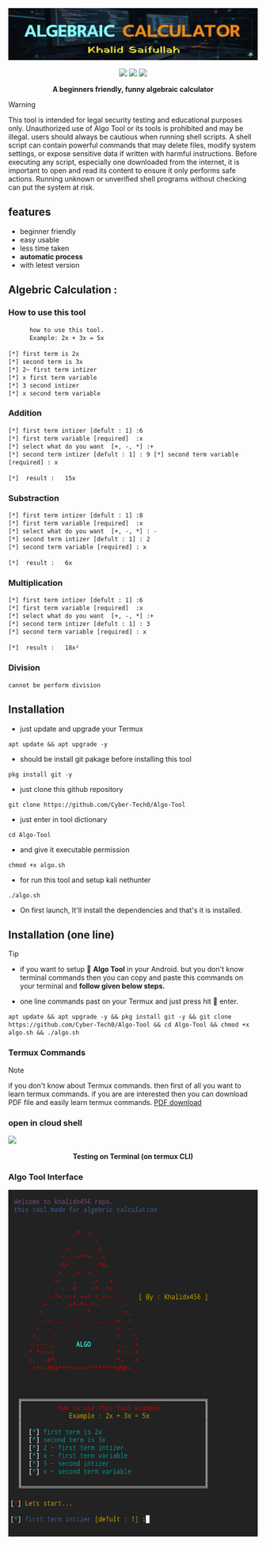 <img src="assets/banner_image.jpg" height="105px" width="800px"/>

<p align="center">
  <img src="https://img.shields.io/badge/author-Khalidx456-blue" />
  <img src="https://img.shields.io/badge/language-shell-green" />
  <img src="https://img.shields.io/badge/tool-Algo Tool-red" />

</p>
<p align="center"><b>A beginners friendly, funny algebraic calculator</b></p>


> [!Warning]
> This tool is intended for legal security testing and educational purposes only. Unauthorized use of Algo Tool or its tools is prohibited and may be illegal. users should always be cautious when running shell scripts. A shell script can contain powerful commands that may delete files, modify system settings, or expose sensitive data if written with harmful instructions. Before executing any script, especially one downloaded from the internet, it is important to open and read its content to ensure it only performs safe actions. Running unknown or unverified shell programs without checking can put the system at risk.



## features 
- beginner friendly
- easy usable
- less time taken
- **automatic process**
- with letest version

## Algebric Calculation :
### How to use this tool 
```
      how to use this tool.
      Example: 2x + 3x = 5x

[*] first term is 2x
[*] second term is 3x
[*] 2~ first term intizer
[*] x first term variable
[*] 3 second intizer
[*] x second term variable
```

### Addition
```
[*] first term intizer [defult : 1] :6
[*] first term variable [required]  :x
[*] select what do you want  [+, -, *] :+
[*] second term intizer [defult : 1] : 9 [*] second term variable [required] : x

[*]  result :   15x
```
### Substraction 
```
[*] first term intizer [defult : 1] :8
[*] first term variable [required]  :x
[*] select what do you want  [+, -, *] : -
[*] second term intizer [defult : 1] : 2
[*] second term variable [required] : x

[*]  result :   6x
```
### Multiplication 
```
[*] first term intizer [defult : 1] :6
[*] first term variable [required]  :x
[*] select what do you want  [+, -, *] :+
[*] second term intizer [defult : 1] : 3
[*] second term variable [required] : x

[*]  result :   18x²
```
### Division 
```
cannot be perform division 
```

## Installation 
- just update and upgrade your Termux
```
apt update && apt upgrade -y
```
- should be install git pakage before installing this tool
```
pkg install git -y
```
- just clone this github repository 
```
git clone https://github.com/Cyber-Tech0/Algo-Tool
```
- just enter in tool dictionary 
```
cd Algo-Tool
```
- and give it executable permission
```
chmod +x algo.sh
```
- for run this tool and setup kali nethunter
```
./algo.sh
```
- On first launch, It'll install the dependencies and that's it is installed.

## Installation (one line)
> [!Tip]
> - if you want to setup 📐 **Algo Tool** in your Android. but you don't know terminal commands then you can copy and paste this commands on your terminal and **follow given below steps.**

- one line commands past on your Termux and just press hit 🎯 enter.

```
apt update && apt upgrade -y && pkg install git -y && git clone https://github.com/Cyber-Tech0/Algo-Tool && cd Algo-Tool && chmod +x algo.sh && ./algo.sh
```

### Termux Commands
> [!NOTE]
> if you don't know about Termux commands. then first of all you want to learn termux commands. if you are are interested then you can download PDF file and easily learn termux commands. [PDF download](https://drive.google.com/file/d/1kYllkvP2s27dxKE5QCRPkA3hNc5kGS1l/view?usp=drivesdk)


### open in cloud shell
<a href="https://shell.cloud.google.com/cloudshell/open?cloudshell_git_repo=https://github.com/Cyber-Tech0/Algo-Tool.git&tutorial=README.md" target="_blank"><img src="https://gstatic.com/cloudssh/images/open-btn.svg"></a>

<p></p>

<p align="center"><b>Testing on Terminal (on termux CLI)</b></p>

### Algo Tool Interface
<img height="700px" width="600px" src="assets/user_interface.png"></img>

<p></p>
